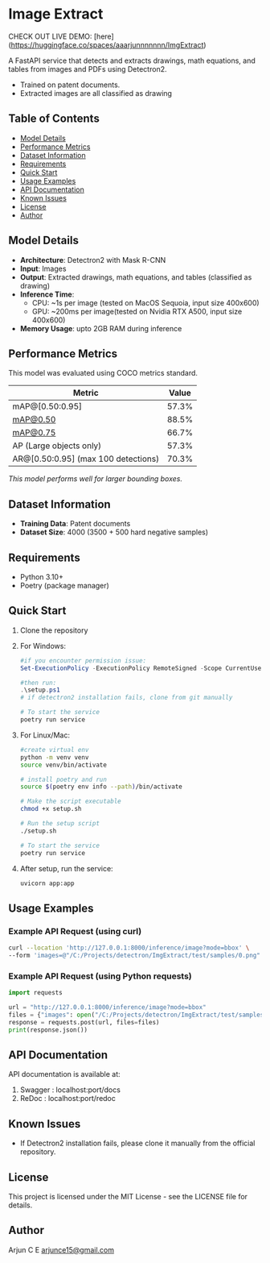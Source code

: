 # Image Extract

CHECK OUT LIVE DEMO: [here] (https://huggingface.co/spaces/aaarjunnnnnnn/ImgExtract) 

A FastAPI service that detects and extracts drawings, math equations, and tables from images and PDFs using Detectron2. 
- Trained on patent documents.
- Extracted images are all classified as drawing 

## Table of Contents
- [Model Details](#model-details)
- [Performance Metrics](#performance-metrics)
- [Dataset Information](#dataset-information)
- [Requirements](#requirements)
- [Quick Start](#quick-start)
- [Usage Examples](#usage-examples)
- [API Documentation](#api-documentation)
- [Known Issues](#known-issues)
- [License](#license)
- [Author](#author)

## Model Details

- **Architecture**: Detectron2 with Mask R-CNN
- **Input**: Images
- **Output**: Extracted drawings, math equations, and tables (classified as drawing)
- **Inference Time**: 
  - CPU: ~1s per image (tested on MacOS Sequoia, input size 400x600)
  - GPU: ~200ms per image(tested on Nvidia RTX A500, input size 400x600)
- **Memory Usage**: upto 2GB RAM during inference

## Performance Metrics
 This model was evaluated using COCO metrics standard. 

| Metric                              | Value  |
|-------------------------------------|--------|
| mAP@[0.50:0.95]                     | 57.3%  |
| mAP@0.50                            | 88.5%  |
| mAP@0.75                            | 66.7%  |
| AP (Large objects only)             | 57.3%  |
| AR@[0.50:0.95] (max 100 detections) | 70.3%  |

 *This model performs well for larger bounding boxes.*

## Dataset Information

- **Training Data**: Patent documents
- **Dataset Size**: 4000 (3500 + 500 hard negative samples)

## Requirements

- Python 3.10+
- Poetry (package manager)

## Quick Start

1. Clone the repository
2. For Windows:

   ```ps1
   #if you encounter permission issue:
   Set-ExecutionPolicy -ExecutionPolicy RemoteSigned -Scope CurrentUser

   #then run:
   .\setup.ps1 
   # if detectron2 installation fails, clone from git manually

   # To start the service
   poetry run service
   ```
3. For Linux/Mac:
   ```bash
   #create virtual env
   python -m venv venv
   source venv/bin/activate

   # install poetry and run
   source $(poetry env info --path)/bin/activate

   # Make the script executable
   chmod +x setup.sh
   
   # Run the setup script
   ./setup.sh

   # To start the service
   poetry run service
   ```

4. After setup, run the service:
   ```bash
   uvicorn app:app
   ```

## Usage Examples

### Example API Request (using curl)
```bash
curl --location 'http://127.0.0.1:8000/inference/image?mode=bbox' \
--form 'images=@"/C:/Projects/detectron/ImgExtract/test/samples/0.png"'
```

### Example API Request (using Python requests)
```python
import requests

url = "http://127.0.0.1:8000/inference/image?mode=bbox"
files = {"images": open("/C:/Projects/detectron/ImgExtract/test/samples/0.png", "rb")}
response = requests.post(url, files=files)
print(response.json())
```

## API Documentation

API documentation is available at:
1. Swagger : localhost:port/docs
2. ReDoc : localhost:port/redoc

## Known Issues

- If Detectron2 installation fails, please clone it manually from the official repository.

## License

This project is licensed under the MIT License - see the LICENSE file for details.

## Author

Arjun C E <arjunce15@gmail.com>
